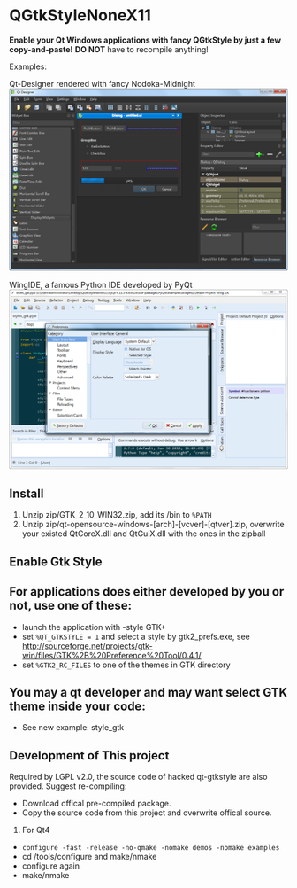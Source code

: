 QGtkStyleNoneX11
================

**Enable your Qt Windows applications with fancy QGtkStyle by just a few copy-and-paste!**
**DO NOT** have to recompile anything! 

Examples:

Qt-Designer rendered with fancy Nodoka-Midnight
![qtdesignerwithnodokamidnight](https://raw.githubusercontent.com/yennar/QGtkStyleNoneX11/master/web/images/qt_designer_with_nodoka_midnight.png)

WingIDE, a famous Python IDE developed by PyQt
![wingidewithmurrinachrome](https://raw.githubusercontent.com/yennar/QGtkStyleNoneX11/master/web/images/wingide_with_murrina_chrome.png)



 Install
---------

1. Unzip zip/GTK_2_10_WIN32.zip, add its /bin to `%PATH`
1. Unzip zip/qt-opensource-windows-[arch]-[vcver]-[qtver].zip, overwrite your existed QtCoreX.dll and QtGuiX.dll with the ones in the zipball

 Enable Gtk Style
------------------

## For applications does either developed by you or not, use one of these:

* launch the application with -style GTK+
* set `%QT_GTKSTYLE = 1` and select a style by gtk2_prefs.exe, see http://sourceforge.net/projects/gtk-win/files/GTK%2B%20Preference%20Tool/0.4.1/
* set `%GTK2_RC_FILES` to one of the themes in GTK directory

## You may a qt developer and may want select GTK theme inside your code:

* See new example: style_gtk


 Development of This project
-----------------------------
Required by LGPL v2.0, the source code of hacked qt-gtkstyle are also provided. Suggest re-compiling:

* Download offical pre-compiled package.
* Copy the source code from this project and overwrite offical source.

1. For Qt4

* `configure -fast -release -no-qmake -nomake demos -nomake examples`
* cd /tools/configure and make/nmake
* configure again
* make/nmake





